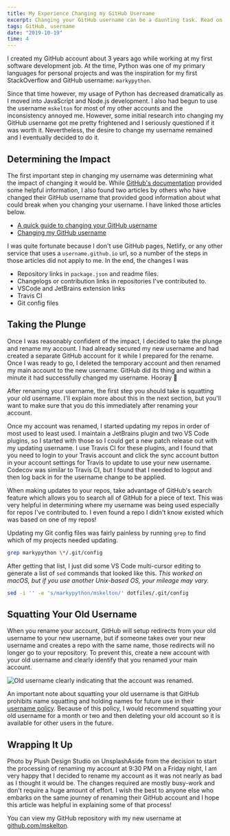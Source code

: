 ```yaml
---
title: My Experience Changing my GitHub Username
excerpt: Changing your GitHub username can be a daunting task. Read on to learn my journey and experience.
tags: GitHub, username
date: "2019-10-19"
time: 4
---
```


I created my GitHub account about 3 years ago while working at my first software development job. At the time, Python was one of my primary languages for personal projects and was the inspiration for my first StackOverflow and GitHub username: `markypython`.

Since that time however, my usage of Python has decreased dramatically as I moved into JavaScript and Node.js development. I also had begun to use the username `mskelton` for most of my other accounts and the inconsistency annoyed me. However, some initial research into changing my GitHub username got me pretty frightened and I seriously questioned if it was worth it. Nevertheless, the desire to change my username remained and I eventually decided to do it.

## Determining the Impact

The first important step in changing my username was determining what the impact of changing it would be. While [GitHub's documentation](https://docs.github.com/en/account-and-profile/setting-up-and-managing-your-github-user-account/managing-user-account-settings/changing-your-github-username) provided some helpful information, I also found two articles by others who have changed their GitHub username that provided good information about what could break when you changing your username. I have linked those articles below.

- [A quick guide to changing your GitHub username](https://www.freecodecamp.org/news/a-quick-guide-to-changing-your-github-username/)
- [Changing my GitHub username](https://www.nikhita.dev/changing-my-github-username)

I was quite fortunate because I don't use GitHub pages, Netlify, or any other service that uses a `username.github.io` url, so a number of the steps in those articles did not apply to me. In the end, the changes I was

- Repository links in `package.json` and readme files.
- Changelogs or contribution links in repositories I've contributed to.
- VSCode and JetBrains extension links
- Travis CI
- Git config files

## Taking the Plunge

Once I was reasonably confident of the impact, I decided to take the plunge and rename my account. I had already secured my new username and had created a separate GitHub account for it while I prepared for the rename. Once I was ready to go, I deleted the temporary account and then renamed my main account to the new username. GitHub did its thing and within a minute it had successfully changed my username. Hooray 🎉

After renaming your username, the first step you should take is squatting your old username. I'll explain more about this in the next section, but you'll want to make sure that you do this immediately after renaming your account.

Once my account was renamed, I started updating my repos in order of most used to least used. I maintain a JetBrains plugin and two VS Code plugins, so I started with those so I could get a new patch release out with my updating username. I use Travis CI for these plugins, and I found that you need to login to your Travis account and click the sync account button in your account settings for Travis to update to use your new username. Codecov was similar to Travis CI, but I found that I needed to logout and then log back in for the username change to be applied.

When making updates to your repos, take advantage of GitHub's search feature which allows you to search all of GitHub for a piece of text. This was very helpful in determining where my username was being used especially for repos I've contributed to. I even found a repo I didn't know existed which was based on one of my repos!

Updating my Git config files was fairly painless by running `grep` to find which of my projects needed updating.

```sh
grep markypython \*/.git/config
```

After getting that list, I just did some VS Code multi-cursor editing to generate a list of `sed` commands that looked like this. _This worked on macOS, but if you use another Unix-based OS, your mileage may vary._

```sh
sed -i '' -e 's/markypython/mskelton/' dotfiles/.git/config
```

## Squatting Your Old Username

When you rename your account, GitHub will setup redirects from your old username to your new username, but if someone takes over your new username and creates a repo with the same name, those redirects will no longer go to your repository. To prevent this, create a new account with your old username and clearly identify that you renamed your main account.

![Old username clearly indicating that the account was renamed.](username.png)

An important note about squatting your old username is that GitHub prohibits name squatting and holding names for future use in their [username policy](https://docs.github.com/en/github/site-policy/github-username-policy). Because of this policy, I would recommend squatting your old username for a month or two and then deleting your old account so it is available for other users in the future.

## Wrapping It Up

Photo by Plush Design Studio on UnsplashAside from the decision to start the processing of renaming my account at 9:30 PM on a Friday night, I am very happy that I decided to rename my account as it was not nearly as bad as I thought it would be. The changes required are mostly busy-work and don't require a huge amount of effort. I wish the best to anyone else who embarks on the same journey of renaming their GitHub account and I hope this article was helpful in explaining some of that process!

You can view my GitHub repository with my new username at [github.com/mskelton](https://github.com/mskelton).
